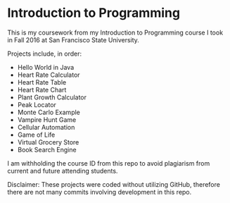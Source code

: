 # Introduction to Programming

This is my coursework from my Introduction to Programming course I took in Fall 2016 at San Francisco State University.

Projects include, in order:
- Hello World in Java
- Heart Rate Calculator
- Heart Rate Table
- Heart Rate Chart
- Plant Growth Calculator
- Peak Locator
- Monte Carlo Example
- Vampire Hunt Game
- Cellular Automation
- Game of Life
- Virtual Grocery Store
- Book Search Engine

I am withholding the course ID from this repo to avoid plagiarism from current and future attending students.

Disclaimer: These projects were coded without utilizing GitHub, therefore there are not many commits involving development in this repo.